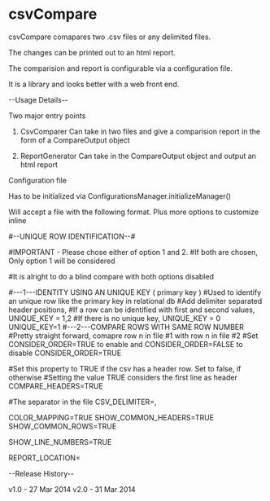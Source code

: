 csvCompare
==========

csvCompare comapares two .csv files or any delimited files. 

The changes can be printed out to an html report.

The comparision and report is configurable via a configuration file. 

It is a library and looks better with a web front end. 

--Usage Details--

Two major entry points

1) CsvComparer
    Can take in two files and give a comparision report in the form of a CompareOutput object

2) ReportGenerator
    Can take in the CompareOutput object and output an html report

Configuration file 

Has to be initialized via ConfigurationsManager.initializeManager()

Will accept a file with the following format. Plus more options to customize inline

#--UNIQUE ROW IDENTIFICATION--#

#IMPORTANT - Please chose either of option 1 and 2. 
#If both are chosen, Only option 1 will be considered

#It is alright to do a blind compare with both options disabled

#---1---IDENTITY USING AN UNIQUE KEY ( primary key )
#Used to identify an unique row like the primary key in relational db
#Add delimiter separated header positions,
#If a row can be identified with first and second values, UNIQUE_KEY = 1,2
#If there is no unique key, UNIQUE_KEY = 0
UNIQUE_KEY=1
#---2---COMPARE ROWS WITH SAME ROW NUMBER 
#Pretty straight forward, comapre row n in file #1 with row n in file #2
#Set CONSIDER_ORDER=TRUE to enable and CONSIDER_ORDER=FALSE to disable
CONSIDER_ORDER=TRUE

#Set this property to TRUE if the csv has a header row. Set to false, if otherwise
#Setting the value TRUE considers the first line as header
COMPARE_HEADERS=TRUE

#The separator in the file
CSV_DELIMITER=,

COLOR_MAPPING=TRUE
SHOW_COMMON_HEADERS=TRUE
SHOW_COMMON_ROWS=TRUE

SHOW_LINE_NUMBERS=TRUE

REPORT_LOCATION=<add report path here>

--Release History--

v1.0 - 27 Mar 2014
v2.0 - 31 Mar 2014

